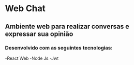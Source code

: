 # Web Chat

## Ambiente web para realizar conversas e expressar sua opinião

### Desenvolvido com as seguintes tecnologias:
-React Web
-Node Js
-Jwt

